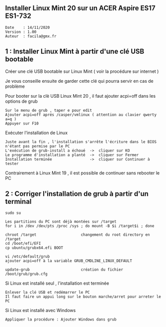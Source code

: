 ## Installer Linux Mint 20 sur un ACER Aspire ES17 ES1-732

	Date    : 14/11/2020
	Version : 1.00
	Auteur  : facila@gmx.fr

## 1 : Installer Linux Mint à partir d'une clé USB bootable

Créer une clé USB bootable sur Linux Mint ( voir la procédure sur internet )

Je vous conseille ensuite de garder cette clé qui pourra servir en cas de problème

Pour booter sur la clè USB Linux Mint 20 , il faut ajouter acpi=off dans les options de grub

	Sur le menu de grub , taper e pour edit
  	Ajouter acpi=off aprés /casper/vmlinux ( attention au clavier qwerty a=q )
	Appuyer sur F10
	
Exécuter l'installation de Linux

    Juste avant la fin , l'installation s'arrête l'écriture dans le BIOS n'étant pas permise par le PC
	L'exécution de grub-install a échoué  ->  cliquer sur KO
    Le programme d'installation a planté  ->  cliquer sur Fermer 
	Installation terminée                 ->  cliquer sur Continuer à tester

Contrairement à Linux Mint 19 , il est possible de continuer sans rebooter le PC

## 2 : Corriger l'installation de grub à partir d'un terminal

	sudo su

    Les partitions du PC sont déjà montées sur /target
	for i in /dev /dev/pts /proc /sys ; do mount -B $i /target$i ; done

	chroot /target                    changement du root directory en /target
	cd /boot/efi/EFI
	cp ubuntu/grubx64.efi BOOT

	vi /etc/default/grub
	ajouter acpi=off à la variable GRUB_CMDLINE_LINUX_DEFAULT    

	update-grub                       création du fichier /boot/grub/grub.cfg

Si Linux est installé seul , l'installation est terminée

	Enlever la clé USB et redémarrer le PC
	Il faut faire un appui long sur le bouton marche/arret pour arreter le PC

Si Linux est installé avec Windows

	Appliquer la procédure : Ajouter Windows dans grub
